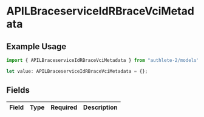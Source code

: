 # APILBraceserviceIdRBraceVciMetadata

## Example Usage

```typescript
import { APILBraceserviceIdRBraceVciMetadata } from "authlete-2/models";

let value: APILBraceserviceIdRBraceVciMetadata = {};
```

## Fields

| Field       | Type        | Required    | Description |
| ----------- | ----------- | ----------- | ----------- |